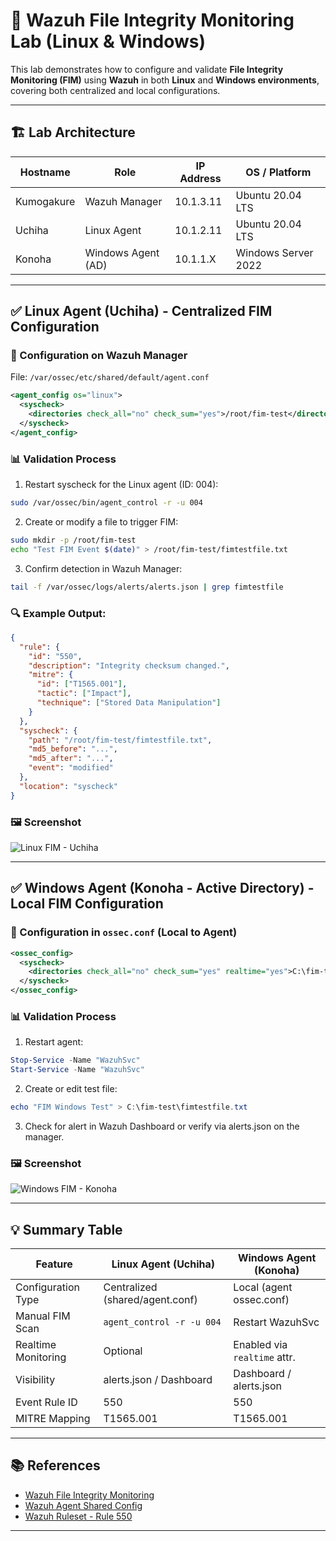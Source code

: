 # 🔐 Wazuh File Integrity Monitoring Lab (Linux & Windows)

This lab demonstrates how to configure and validate **File Integrity Monitoring (FIM)** using **Wazuh** in both **Linux** and **Windows environments**, covering both centralized and local configurations.

---

## 🏗 Lab Architecture

| Hostname   | Role               | IP Address | OS / Platform       |
| ---------- | ------------------ | ---------- | ------------------- |
| Kumogakure | Wazuh Manager      | 10.1.3.11  | Ubuntu 20.04 LTS    |
| Uchiha     | Linux Agent        | 10.1.2.11  | Ubuntu 20.04 LTS    |
| Konoha     | Windows Agent (AD) | 10.1.1.X   | Windows Server 2022 |

---

## ✅ Linux Agent (Uchiha) - Centralized FIM Configuration

### 🔧 Configuration on Wazuh Manager

File: `/var/ossec/etc/shared/default/agent.conf`

```xml
<agent_config os="linux">
  <syscheck>
    <directories check_all="no" check_sum="yes">/root/fim-test</directories>
  </syscheck>
</agent_config>
```

### 📊 Validation Process

1. Restart syscheck for the Linux agent (ID: 004):

```bash
sudo /var/ossec/bin/agent_control -r -u 004
```

2. Create or modify a file to trigger FIM:

```bash
sudo mkdir -p /root/fim-test
echo "Test FIM Event $(date)" > /root/fim-test/fimtestfile.txt
```

3. Confirm detection in Wazuh Manager:

```bash
tail -f /var/ossec/logs/alerts/alerts.json | grep fimtestfile
```

### 🔍 Example Output:

```json
{
  "rule": {
    "id": "550",
    "description": "Integrity checksum changed.",
    "mitre": {
      "id": ["T1565.001"],
      "tactic": ["Impact"],
      "technique": ["Stored Data Manipulation"]
    }
  },
  "syscheck": {
    "path": "/root/fim-test/fimtestfile.txt",
    "md5_before": "...",
    "md5_after": "...",
    "event": "modified"
  },
  "location": "syscheck"
}
```

### 🖼 Screenshot

![Linux FIM - Uchiha](images/wazuh-Uchiha.png)

---

## ✅ Windows Agent (Konoha - Active Directory) - Local FIM Configuration

### 🔧 Configuration in `ossec.conf` (Local to Agent)

```xml
<ossec_config>
  <syscheck>
    <directories check_all="no" check_sum="yes" realtime="yes">C:\fim-test</directories>
  </syscheck>
</ossec_config>
```

### 📊 Validation Process

1. Restart agent:

```powershell
Stop-Service -Name "WazuhSvc"
Start-Service -Name "WazuhSvc"
```

2. Create or edit test file:

```powershell
echo "FIM Windows Test" > C:\fim-test\fimtestfile.txt
```

3. Check for alert in Wazuh Dashboard or verify via alerts.json on the manager.

### 🖼 Screenshot

![Windows FIM - Konoha](images/wazuh-Konoha.png)

---

## 💡 Summary Table

| Feature             | Linux Agent (Uchiha)            | Windows Agent (Konoha)       |
| ------------------- | ------------------------------- | ---------------------------- |
| Configuration Type  | Centralized (shared/agent.conf) | Local (agent ossec.conf)     |
| Manual FIM Scan     | `agent_control -r -u 004`       | Restart WazuhSvc             |
| Realtime Monitoring | Optional                        | Enabled via `realtime` attr. |
| Visibility          | alerts.json / Dashboard         | Dashboard / alerts.json      |
| Event Rule ID       | 550                             | 550                          |
| MITRE Mapping       | T1565.001                       | T1565.001                    |

---

## 📚 References

* [Wazuh File Integrity Monitoring](https://documentation.wazuh.com/current/user-manual/capabilities/file-integrity/index.html)
* [Wazuh Agent Shared Config](https://documentation.wazuh.com/current/user-manual/reference/ossec-conf/agent-config.html)
* [Wazuh Ruleset - Rule 550](https://documentation.wazuh.com/current/user-manual/ruleset/rules.html#rule-550)

---

